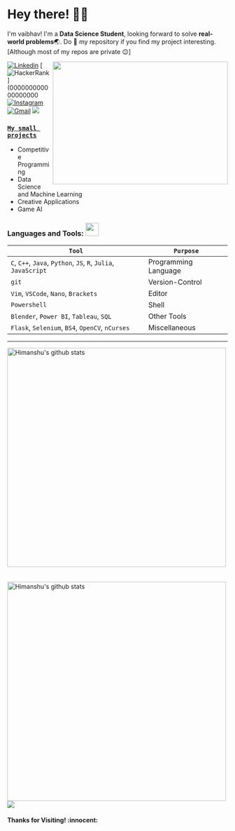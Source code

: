 <!-- Greeting -->
# Hey there! :wave::smiley:

<!--Introduction -->
I'm vaibhav! I'm a **Data Science Student**, looking forward to solve **real-world problems**:earth_asia:. Do :star2: my repository if you find my project interesting. [Although most of my repos are private :wink:]
<br>

<img align="right" width="400" height="280" src="https://github.com/abhisheknaiidu/abhisheknaiidu/blob/master/code.gif"></img>

<!-- Your badges -->
[![Linkedin](https://img.shields.io/badge/-Himanshu-blue?style=flat&logo=Linkedin&logoColor=white)](00000000000000)
[![HackerRank](https://img.shields.io/badge/-Vicky_2000-islamicgreen?style=flat&logo=HackerRank&logoColor=black)](000000000000000000
[![Instagram](https://img.shields.io/badge/-hmmmanshu-c13584?style=flat&labelColor=c13584&logo=instagram&logoColor=white)](0000000000000)
[![Gmail](https://img.shields.io/badge/-hnegi12345-c14438?style=flat&logo=Gmail&logoColor=white)](mailto:00000000000)
![](https://komarev.com/ghpvc/?username=codebuildervaibhav&style=flat)



### [**`My small projects`**](https://codebuildervaibhav.github.io/Projects/)<br>

- Competitive Programming
- Data Science and Machine Learning
- Creative Applications
- Game AI

 ### Languages and Tools: <img src="https://media.giphy.com/media/WUlplcMpOCEmTGBtBW/giphy.gif" width="30">
 `Tool` | `Purpose`
---|---
`C`, `C++`, `Java`, `Python`, `JS`, `R`, `Julia`, `JavaScript`| Programming Language
`git` | Version-Control
`Vim`, `VSCode`, `Nano`, `Brackets` | Editor
`Powershell`| Shell
`Blender`, `Power BI`, `Tableau`, `SQL` | Other Tools
`Flask`, `Selenium`, `BS4`, `OpenCV`, `nCurses` | Miscellaneous
---
 
<!-- GitHub README Stats -->
<p>
    <img width="500" height="auto" align="center" alt="Himanshu's github stats" 
         src="https://github-readme-stats.vercel.app/api?username=codebuildervaibhav&show_icons=true&theme=algolia&count_private=true" />
    <br> <br> <br>
    <img width="500" height="auto" align="center" alt="Himanshu's github stats" 
    src="https://github-readme-stats.vercel.app/api/top-langs/?username=codebuildervaibhav&layout=compact" />
<img src = "https://github.com/codebuildervaibhav/PianoLibrary/blob/master/contrib.svg"/>
<h4 align="left"> Thanks for Visiting! :innocent:</h4> </p>
